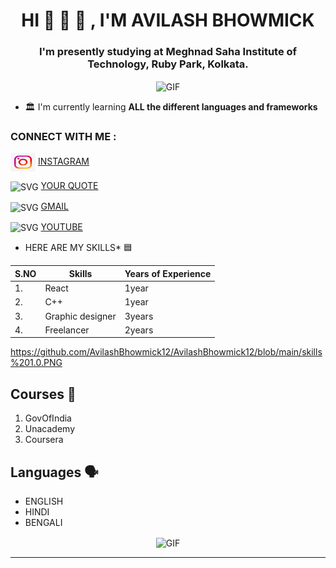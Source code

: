 <h1 align="center"> HI 🤙 🤙 🤙  , I'M AVILASH BHOWMICK </h1>


<h3 align="center"> I'm presently studying at Meghnad Saha Institute of Technology, Ruby Park, Kolkata.</h3>


<p align="center">
<img align="center" alt="GIF" src="https://github.com/AvilashBhowmick12/deadpool/blob/main/opening_gif_futurre.gif" width="750" height="310" />


- 🏛️ I'm currently learning **ALL the different languages and frameworks**

<h3 align="left">CONNECT WITH ME :</h3>

<img align="center" alt="SVG" src="https://github.com/AvilashBhowmick12/last-task-3/blob/main/computer-icons-instagram-logo-sticker-png-favpng-LZmXr3KPyVbr8LkxNML458QV3.jpg" width="40" height="30" />   [INSTAGRAM](www.instagram.com/desole_triste_prince)

<img align="center" alt="SVG" src="https://github.com/AvilashBhowmick12/deadpool/blob/main/download_yourquote_icon.png" width="40" height="30" />   [YOUR QUOTE](https://www.yourquote.in/avilash-bhowmick-bxgmp/quotes)

<img align="center" alt="SVG" src="https://github.com/AvilashBhowmick12/deadpool/blob/main/free-icons-png-gmail-icons-png-transparent-11562933247dwruwfixqm.png" width="40" height="30" />   [GMAIL](avilash_b.it2021@msit.edu.in)

<img align="center" alt="SVG" src="https://github.com/AvilashBhowmick12/deadpool/blob/main/png-transparent-youtube-logo-youtube-play-button-computer-icons-youtube-icon-angle-rectangle-desktop-wallpaper.png" width="40" height="30" />   [YOUTUBE](https://youtube.com/channel/UCR9Pvoi55P7yx4qsyFnA5lQ)

* HERE ARE MY SKILLS*  🟦
 
| S.NO | Skills| Years of Experience | 
|---| ---| ---|
|1.| React| 1year|
|2.| C++| 1year|
|3.| Graphic designer| 3years|
|4.| Freelancer| 2years|

https://github.com/AvilashBhowmick12/AvilashBhowmick12/blob/main/skills%201.0.PNG

## Courses  🔴
1. GovOfIndia
2. Unacademy
3. Coursera

## Languages 🗣️
- ENGLISH
- HINDI
- BENGALI


<p align="center">
<img align="center" alt="GIF" src="https://github.com/AvilashBhowmick12/deadpool/blob/main/thankyou_gif.gif" width="750" height="310" />


* * * * * * * * * * * * * * * * * * * *  * * * * * * * * * * * * * * * * * * * * * * * * * * * * * * * * * * * * * * * * * * * * * * * * * * *

